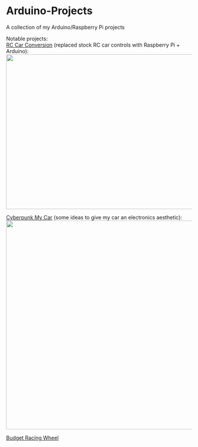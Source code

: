 # Arduino-Projects
A collection of my Arduino/Raspberry Pi projects

Notable projects:  
[RC Car Conversion](https://github.com/JasonHassell228/Arduino-Projects/tree/main/RC_Car_Conversion%20(Slappbot)) (replaced stock RC car controls with Raspberry Pi + Arduino):  
<img src="https://user-images.githubusercontent.com/49383382/160392767-2f9349d8-c2a0-4901-a8bd-25e73daab031.png" width="699" height="420" />

[Cyberpunk My Car](https://github.com/JasonHassell228/Arduino-Projects/tree/main/Cyberpunk_My_Car) (some ideas to give my car an electronics aesthetic):  
<img src="https://user-images.githubusercontent.com/49383382/160324762-f6970d92-d1e3-42b8-a0ce-231786715bd3.jpg" width="756" height="567" />

[Budget Racing Wheel](https://github.com/JasonHassell228/Arduino-Projects/tree/main/ez_wheel%2Bpedal)
